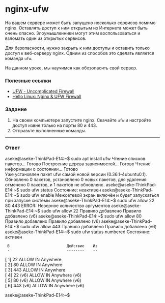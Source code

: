 # nginx-ufw

На вашем сервере может быть запущено несколько сервисов помимо nginx. Оставлять доступ к ним открытым из Интернета может быть очень опасно.
Злоумышленники могут этим воспользоваться и взломать один из открытых сервисов.

Для безопасности, нужно закрыть к ним доступы и оставить только доступ к веб-серверу nginx. Одним из способов это сделать является команда `ufw`.

На данном уроке, мы научимся как обезопасить свой сервер.

### Полезные ссылки

- [UFW - Uncomplicated Firewall](https://help.ubuntu.com/community/UFW)
- [Hello Linux: Nginx & UFW Firewall](https://www.codingforentrepreneurs.com/blog/hello-linux-nginx-and-ufw-firewall)

### Задание

1. На своем компьютере запустите nginx. Скачайте `ufw` и настройте доступ извне только на порты 80 и 443.
2. Отправьте выполненные команды.

---

### Ответ

aseke@aseke-ThinkPad-E14:~$ sudo apt install ufw
Чтение списков пакетов… Готово
Построение дерева зависимостей… Готово
Чтение информации о состоянии… Готово         
Уже установлен пакет ufw самой новой версии (0.36.1-4ubuntu0.1).
Обновлено 0 пакетов, установлено 0 новых пакетов, для удаления отмечено 0 пакетов, и 1 пакетов не обновлено.
aseke@aseke-ThinkPad-E14:~$ sudo ufw status
Состояние: неактивен
aseke@aseke-ThinkPad-E14:~$ sudo ufw enable
Межсетевой экран включён и будет запускаться при запуске системы
aseke@aseke-ThinkPad-E14:~$ sudo ufw allow 22 80 443
ERROR: Неверное количество аргументов
aseke@aseke-ThinkPad-E14:~$ sudo ufw allow 22
Правило добавлено
Правило добавлено (v6)
aseke@aseke-ThinkPad-E14:~$ sudo ufw allow 80
Правило добавлено
Правило добавлено (v6)
aseke@aseke-ThinkPad-E14:~$ sudo ufw allow 443
Правило добавлено
Правило добавлено (v6)
aseke@aseke-ThinkPad-E14:~$ sudo ufw status numbered
Состояние: активен

     В                          Действие    Из
     -                          --------    --
[ 1] 22                         ALLOW IN    Anywhere                  
[ 2] 80                         ALLOW IN    Anywhere                  
[ 3] 443                        ALLOW IN    Anywhere                  
[ 4] 22 (v6)                    ALLOW IN    Anywhere (v6)             
[ 5] 80 (v6)                    ALLOW IN    Anywhere (v6)             
[ 6] 443 (v6)                   ALLOW IN    Anywhere (v6)             

aseke@aseke-ThinkPad-E14:~$